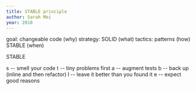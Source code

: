 ```yaml
---
title: STABLE principle
author: Sarah Mei
year: 2018
---
```


goal: changeable code (why)
strategy: SOLID (what)
tactics: patterns (how) STABLE (when)

STABLE

s -- smell your code
t -- tiny problems first
a -- augment tests
b -- back up (inline and then refactor)
l -- leave it better than you found it
e -- expect good reasons
